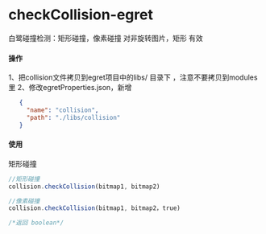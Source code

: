 # checkCollision-egret
白鹭碰撞检测：矩形碰撞，像素碰撞
对非旋转图片，矩形 有效

#### 操作
1、把collision文件拷贝到egret项目中的libs/ 目录下 ，注意不要拷贝到modules里
2、修改egretProperties.json，新增
```json
   {
     "name": "collision", 
     "path": "./libs/collision" 
   }
```
#### 使用
矩形碰撞
```javascript
//矩形碰撞
collision.checkCollision(bitmap1, bitmap2)

//像素碰撞
collision.checkCollision(bitmap1, bitmap2，true)

/*返回 boolean*/
```
